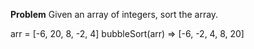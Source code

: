__Problem__
Given an array of integers, sort the array.

arr = [-6, 20, 8, -2, 4]
bubbleSort(arr) => [-6, -2, 4, 8, 20]
